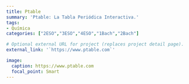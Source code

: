 ```yaml
---
title: Ptable
summary: 'Ptable: La Tabla Periódica Interactiva.'
tags:
- Química
categories: ["2ESO","3ESO","4ESO","1Bach","2Bach"]

# Optional external URL for project (replaces project detail page).
external_link: '`https://www.ptable.com`'

image:
  caption: https://www.ptable.com
  focal_point: Smart
---
```


